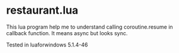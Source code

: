 # restaurant.lua 
This lua program help me to understand calling coroutine.resume in callback function. It means async but looks sync.

Tested in luaforwindows 5.1.4-46
